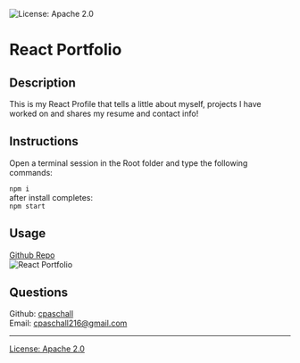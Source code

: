 
  ![License: Apache 2.0](https://img.shields.io/badge/License-Apache_2.0-blue.svg)

  # React Portfolio

  ## Description
  This is my React Profile that tells a little about myself, projects I have worked on and shares my resume and contact info!

  ## Instructions
  Open a terminal session in the Root folder and type the following commands:
  
  ```npm i ```
  <br>
  after install completes:
  <br>
  ```npm start```

  ## Usage
  [Github Repo](https://github.com/cpaschall/react-portfolio)
  <br>
  ![React Portfolio](./src/assets/images/portfolio.gif)


  ## Questions
  Github: [cpaschall](https://github.com/cpaschall)
  <br>
  Email: cpaschall216@gmail.com

  ---

  [License: Apache 2.0](https://opensource.org/licenses/Apache-2.0)
 
  